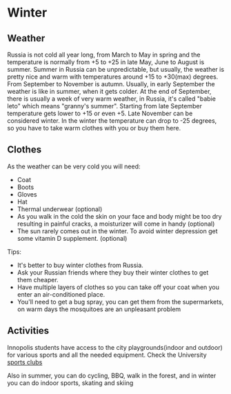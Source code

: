 
# Winter

## Weather

Russia is not cold all year long, from March to May in spring and the temperature is normally from +5 to +25 in late May, June to August is summer. Summer in Russia can be unpredictable, but usually, the weather is pretty nice and warm with temperatures around +15 to +30(max) degrees. From September to November is autumn. Usually, in early September the weather is like in summer, when it gets colder. At the end of September, there is usually a week of very warm weather, in Russia, it's called "babie leto" which means "granny's summer". Starting from late September temperature gets lower to +15 or even +5. Late November can be considered winter. In the winter the temperature can drop to -25 degrees, so you have to take warm clothes with you or buy them here.

## Clothes

As the weather can be very cold you will need:
- Coat
- Boots
- Gloves
- Hat
- Thermal underwear (optional)
- As you walk in the cold the skin on your face and body might be too dry resulting in painful cracks, a moisturizer will come in handy (optional)
- The sun rarely comes out in the winter. To avoid winter depression get some vitamin D supplement. (optional)

Tips:
- It's better to buy winter clothes from Russia.
- Ask your Russian friends where they buy their winter clothes to get them cheaper.
- Have multiple layers of clothes so you can take off your coat when you enter an air-conditioned place.
- You'll need to get a bug spray, you can get them from the supermarkets, on warm days the mosquitoes are an unpleasant problem

## Activities
Innopolis students have access to the city playgrounds(indoor and outdoor) for various sports and all the needed equipment. Check the University [sports clubs](http://campuslife.innopolis.ru/sport_clubs)

Also in summer, you can do cycling, BBQ, walk in the forest, and in winter you can do indoor sports, skating and skiing 
